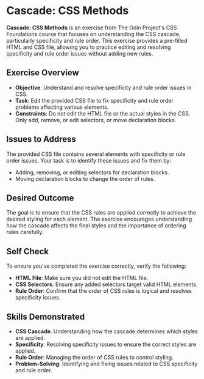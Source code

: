 # Cascade: CSS Methods

**Cascade: CSS Methods** is an exercise from The Odin Project's CSS Foundations course that focuses on understanding the CSS cascade, particularly specificity and rule order. This exercise provides a pre-filled HTML and CSS file, allowing you to practice editing and resolving specificity and rule order issues without adding new rules.

## Exercise Overview

- **Objective**: Understand and resolve specificity and rule order issues in CSS.
- **Task**: Edit the provided CSS file to fix specificity and rule order problems affecting various elements.
- **Constraints**: Do not edit the HTML file or the actual styles in the CSS. Only add, remove, or edit selectors, or move declaration blocks.

## Issues to Address

The provided CSS file contains several elements with specificity or rule order issues. Your task is to identify these issues and fix them by:

- Adding, removing, or editing selectors for declaration blocks.
- Moving declaration blocks to change the order of rules.

## Desired Outcome

The goal is to ensure that the CSS rules are applied correctly to achieve the desired styling for each element. The exercise encourages understanding how the cascade affects the final styles and the importance of ordering rules carefully.

## Self Check

To ensure you've completed the exercise correctly, verify the following:

- **HTML File**: Make sure you did not edit the HTML file.
- **CSS Selectors**: Ensure any added selectors target valid HTML elements.
- **Rule Order**: Confirm that the order of CSS rules is logical and resolves specificity issues.

## Skills Demonstrated

- **CSS Cascade**: Understanding how the cascade determines which styles are applied.
- **Specificity**: Resolving specificity issues to ensure the correct styles are applied.
- **Rule Order**: Managing the order of CSS rules to control styling.
- **Problem-Solving**: Identifying and fixing issues related to CSS specificity and rule order.